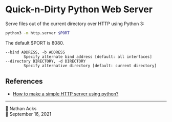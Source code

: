 # Quick-n-Dirty Python Web Server

Serve files out of the current directory over HTTP using Python 3:

```bash
python3 -m http.server $PORT
```

The default $PORT is 8080.

```Useful python3 http.server flags
--bind ADDRESS, -b ADDRESS
        Specify alternate bind address [default: all interfaces]
--directory DIRECTORY, -d DIRECTORY
        Specify alternative directory [default: current directory]
```

## References

* [How to make a simple HTTP server using python?](https://spoofing.medium.com/how-to-make-a-simple-http-server-using-python-ea35f0b741a4)

- - - -

👤 Nathan Acks  
📅 September 16, 2021
